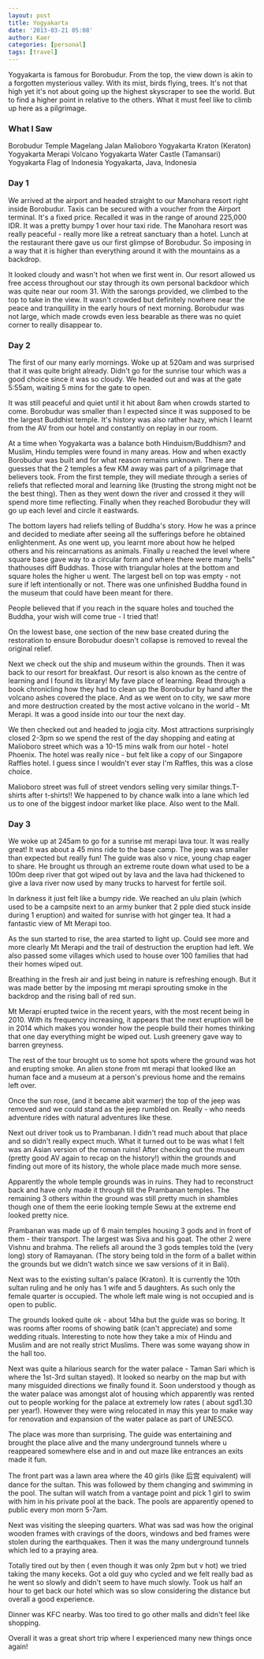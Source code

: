 ```yaml
---
layout: post
title: Yogyakarta
date: '2013-03-21 05:08'
author: Kaer
categories: [personal]
tags: [travel]
---
```



Yogyakarta is famous for Borobudur. From the top, the view down is akin to a forgotten mysterious valley. With its mist, birds flying, trees. It's not that high yet it's not about going up the highest skyscraper to see the world. But to find a higher point in relative to the others. What it must feel like to climb up here as a pilgrimage.
<h3>What I Saw</h3>
Borobudur Temple Magelang
Jalan Malioboro Yogyakarta
Kraton (Keraton) Yogyakarta
Merapi Volcano Yogyakarta
Water Castle (Tamansari) Yogyakarta
Flag of Indonesia Yogyakarta, Java, Indonesia

<h3>Day 1</h3>
We arrived at the airport and headed straight to our Manohara resort right inside Borobudur. Taxis can be secured with a voucher from the Airport terminal. It's a fixed price. Recalled it was in the range of around 225,000 IDR. It was a pretty bumpy 1 over hour taxi ride. The Manohara resort was really peaceful - really more like a retreat sanctuary than a hotel. Lunch at the restaurant there gave us our first glimpse of Borobudur. So imposing in a way that it is higher than everything around it with the mountains as a backdrop.
 
It looked cloudy and wasn't hot when we first went in. Our resort allowed us free access throughout our stay through its own personal backdoor which was quite near our room 31. With the sarongs provided, we climbed to the top to take in the view. It wasn't crowded but definitely nowhere near the peace and tranquillity in the early hours of next morning. Borobudur was not large, which made crowds even less bearable as there was no quiet corner to really disappear to.
<h3>Day 2</h3>
The first of our many early mornings. Woke up at 520am and was surprised that it was quite bright already. Didn't go for the sunrise tour which was a good choice since it was so cloudy. We headed out and was at the gate 5:55am, waiting 5 mins for the gate to open.
 
It was still peaceful and quiet until it hit about 8am when crowds started to come. Borobudur was smaller than I expected since it was supposed to be the largest Buddhist temple. It's history was also rather hazy, which I learnt from the AV from our hotel and constantly on replay in our room.
 
At a time when Yogyakarta was a balance both Hinduism/Buddhism? and Muslim, Hindu temples were found in many areas. How and when exactly Borobudur was built and for what reason remains unknown. There are guesses that the 2 temples a few KM away was part of a pilgrimage that believers took. From the first temple, they will mediate through a series of reliefs that reflected moral and learning like (trusting the strong might not be the best thing). Then as they went down the river and crossed it they will spend more time reflecting. Finally when they reached Borobudur they will go up each level and circle it eastwards.
 
The bottom layers had reliefs telling of Buddha's story. How he was a prince and decided to mediate after seeing all the sufferings before he obtained enlightenment. As one went up, you learnt more about how he helped others and his reincarnations as animals. Finally u reached the level where square base gave way to a circular form and where there were many "bells" thathouses diff Buddhas. Those with triangular holes at the bottom and square holes the higher u went. The largest bell on top was empty - not sure if left intentionally or not. There was one unfinished Buddha found in the museum that could have been meant for there.
 
People believed that if you reach in the square holes and touched the Buddha, your wish will come true - I tried that!
 
On the lowest base, one section of the new base created during the restoration to ensure Borobudur doesn't collapse is removed to reveal the original relief.
 
Next we check out the ship and museum within the grounds. Then it was back to our resort for breakfast. Our resort is also known as the centre of learning and I found its library! My fave place of learning. Read through a book chronicling how they had to clean up the Borobudur by hand after the volcano ashes covered the place. And as we went on to city, we saw more and more destruction created by the most active volcano in the world - Mt Merapi. It was a good inside into our tour the next day.
 
We then checked out and headed to jogja city. Most attractions surprisingly closed 2-3pm so we spend the rest of the day shopping and eating at Malioboro street which was a 10-15 mins walk from our hotel - hotel Phoenix. The hotel was really nice - but felt like a copy of our Singapore Raffles hotel. I guess since I wouldn't ever stay I'm Raffles, this was a close choice.
 
Malioboro street was full of street vendors selling very similar things.T-shirts after t-shirts!! We happened to by chance walk into a lane which led us to one of the biggest indoor market like place. Also went to the Mall.
<h3>Day 3</h3>
We woke up at 245am to go for a sunrise mt merapi lava tour. It was really great! It was about a 45 mins ride to the base camp. The jeep was smaller than expected but really fun! The guide was also v nice, young chap eager to share. He brought us through an extreme route down what used to be a 100m deep river that got wiped out by lava and the lava had thickened to give a lava river now used by many trucks to harvest for fertile soil.
 
In darkness it just felt like a bumpy ride. We reached an ulu plain (which used to be a campsite next to an army bunker that 2 pple died stuck inside during 1 eruption) and waited for sunrise with hot ginger tea. It had a fantastic view of Mt Merapi too.
 
As the sun started to rise, the area started to light up. Could see more and more clearly Mt Merapi and the trail of destruction the eruption had left. We also passed some villages which used to house over 100 families that had their homes wiped out.
 
Breathing in the fresh air and just being in nature is refreshing enough. But it was made better by the imposing mt merapi sprouting smoke in the backdrop and the rising ball of red sun.
 
Mt Merapi erupted twice in the recent years, with the most recent being in 2010. With its frequency increasing, it appears that the next eruption will be in 2014 which makes you wonder how the people build their homes thinking that one day everything might be wiped out. Lush greenery gave way to barren greyness.
 
The rest of the tour brought us to some hot spots where the ground was hot and erupting smoke. An alien stone from mt merapi that looked like an human face and a museum at a person's previous home and the remains left over.
 
Once the sun rose, (and it became abit warmer) the top of the jeep was removed and we could stand as the jeep rumbled on. Really - who needs adventure rides with natural adventures like these.
 
Next out driver took us to Prambanan. I didn't read much about that place and so didn't really expect much. What it turned out to be was what I felt was an Asian version of the roman ruins! After checking out the museum (pretty good AV again to recap on the history!) within the grounds and finding out more of its history, the whole place made much more sense.
 
Apparently the whole temple grounds was in ruins. They had to reconstruct back and have only made it through till the Prambanan temples. The remaining 3 others within the ground was still pretty much in shambles though one of them the eerie looking temple Sewu at the extreme end looked pretty nice.
 
Prambanan was made up of 6 main temples housing 3 gods and in front of them - their transport. The largest was Siva and his goat. The other 2 were Vishnu and brahma. The reliefs all around the 3 gods temples told the (very long) story of Ramayanan. (The story being told in the form of a ballet within the grounds but we didn't watch since we saw versions of it in Bali).
 
Next was to the existing sultan's palace (Kraton). It is currently the 10th sultan ruling and he only has 1 wife and 5 daughters. As such only the female quarter is occupied. The whole left male wing is not occupied and is open to public.
 
The grounds looked quite ok - about 14ha but the guide was so boring. It was rooms after rooms of showing batik (can't appreciate) and some wedding rituals. Interesting to note how they take a mix of Hindu and Muslim and are not really strict Muslims. There was some wayang show in the hall too.
 
Next was quite a hilarious search for the water palace - Taman Sari which is where the 1st-3rd sultan stayed). It looked so nearby on the map but with many misguided directions we finally found it. Soon understood y though as the water palace was amongst alot of housing which apparently was rented out to people working for the palace at extremely low rates ( about sgd1.30 per year!). However they were wing relocated in may this year to make way for renovation and expansion of the water palace as part of UNESCO.
 
The place was more than surprising. The guide was entertaining and brought the place alive and the many underground tunnels where u reappeared somewhere else and in and out maze like entrances an exits made it fun.
 
The front part was a lawn area where the 40 girls (like 后宫 equivalent) will dance for the sultan. This was followed by them changing and swimming in the pool. The sultan will watch from a vantage point and pick 1 girl to swim with him in his private pool at the back. The pools are apparently opened to public every mon morn 5-7am.
 
Next was visiting the sleeping quarters. What was sad was how the original wooden frames with cravings of the doors, windows and bed frames were stolen during the earthquakes. Then it was the many underground tunnels which led to a praying area.
 
Totally tired out by then ( even though it was only 2pm but v hot) we tried taking the many keceks. Got a old guy who cycled and we felt really bad as he went so slowly and didn't seem to have much slowly. Took us half an hour to get back our hotel which was so slow considering the distance but overall a good experience.
 
Dinner was KFC nearby. Was too tired to go other malls and didn't feel like shopping.
 
Overall it was a great short trip where I experienced many new things once again!


